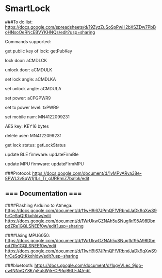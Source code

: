 # SmartLock

###To do list: 
https://docs.google.com/spreadsheets/d/19ZyzZuSoSpPwH2bXSZDw7PbBoHNsoOeRNcEBVYKHNQs/edit?usp=sharing

Commands supported:

get public key of lock: getPubKey

lock door: aCMDLCK

unlock door: aCMDULK

set lock angle: aCMDLKA

set unlock angle: aCMDULA

set power: aCFGPWR9

set tx power level: txPWR9

set mobile num: MN4122099231

AES key: KEY16 bytes

delete user: MN4122099231

get lock status: getLockStatus

update BLE firmware: updateFirmBle

update MPU firmware: updateFirmMPU



###Protocol:
https://docs.google.com/document/d/1yMPvARva38e-8PWL3v8qW1j1Ls_Tr_gURRmiZ7balbk/edit

## === Documentation === 

####Flashing Arduino to Atmega: 
https://docs.google.com/document/d/11wH9i67JPmQFfVRbndJaDk9qXwS9hrCeSqQtKkohldw/edit
https://docs.google.com/document/d/1WrUkwGZNAh5uSNugfkf95A98DbnpdZRe1GQLSNEEf0w/edit?usp=sharing

####Using MPU6050: 
https://docs.google.com/document/d/1WrUkwGZNAh5uSNugfkf95A98DbnpdZRe1GQLSNEEf0w/edit
https://docs.google.com/document/d/11wH9i67JPmQFfVRbndJaDk9qXwS9hrCeSqQtKkohldw/edit?usp=sharing

###bluetooth:
https://docs.google.com/document/d/1ogvVLec_9jgo-cwtNNnQY867pFu5Wj5-CPRpjB6LFJ4/edit
